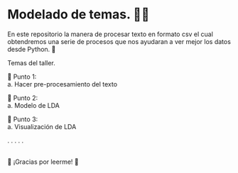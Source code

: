 # Modelado de temas. 🧛‍♂️ 

En este repositorio la manera de procesar texto en formato csv el cual obtendremos una serie de procesos que nos ayudaran a ver mejor los datos desde Python. 🐍

Temas del taller.


👻 Punto 1:
<br> a. Hacer pre-procesamiento del texto

👻 Punto 2:
<br> a. Modelo de LDA

👻 Punto 3:
<br> a. Visualización de LDA
    
.
.
.
.
.

<br> 🦉 ¡Gracias por leerme! 🦉
